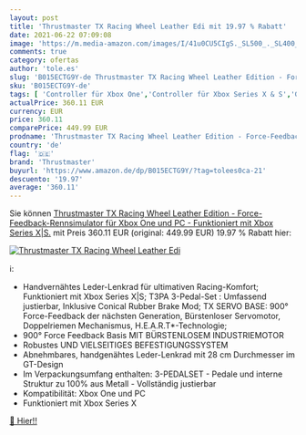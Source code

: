 ```yaml
---
layout: post
title: 'Thrustmaster TX Racing Wheel Leather Edi mit 19.97 % Rabatt'
date: 2021-06-22 07:09:08
image: 'https://m.media-amazon.com/images/I/41u0CU5CIgS._SL500_._SL400_.jpg'
comments: true
category: ofertas
author: 'tole.es'
slug: 'B015ECTG9Y-de Thrustmaster TX Racing Wheel Leather Edition - Force-...'
sku: 'B015ECTG9Y-de'
tags: [ 'Controller für Xbox One','Controller für Xbox Series X & S','Games','Lenkräder für Xbox One','Xbox One','Xbox Series X & S','Zubehör für Xbox One','Zubehör für Xbox Series X & S','thrustmaster', ]
actualPrice: 360.11 EUR
currency: EUR
price: 360.11
comparePrice: 449.99 EUR
prodname: 'Thrustmaster TX Racing Wheel Leather Edition - Force-Feedback-Rennsimulator für Xbox One und PC - Funktioniert mit Xbox Series X|S.'
country: 'de'
flag: '🇩🇪'
brand: 'Thrustmaster'
buyurl: 'https://www.amazon.de/dp/B015ECTG9Y/?tag=tolees0ca-21'
descuento: '19.97'
average: '360.11'
---
```


Sie können [Thrustmaster TX Racing Wheel Leather Edition - Force-Feedback-Rennsimulator für Xbox One und PC - Funktioniert mit Xbox Series X|S.](https://www.amazon.de/dp/B015ECTG9Y/?tag=tolees0ca-21) mit Preis 360.11 EUR (original: 449.99 EUR) 19.97 % Rabatt hier:

[![Thrustmaster TX Racing Wheel Leather Edi](https://m.media-amazon.com/images/I/41u0CU5CIgS._SL500_._SL400_.jpg)](https://www.amazon.de/dp/B015ECTG9Y/?tag=tolees0ca-21)

ℹ️:

- Handvernähtes Leder-Lenkrad für ultimativen Racing-Komfort; Funktioniert mit Xbox Series X|S; T3PA 3-Pedal-Set : Umfassend justierbar, Inklusive Conical Rubber Brake Mod; TX SERVO BASE: 900° Force-Feedback der nächsten Generation, Bürstenloser Servomotor, Doppelriemen Mechanismus, H.E.A.R.T*-Technologie;
- 900° Force Feedback Basis MIT BÜRSTENLOSEM INDUSTRIEMOTOR
- Robustes UND VIELSEITIGES BEFESTIGUNGSSYSTEM
- Abnehmbares, handgenähtes Leder-Lenkrad mit 28 cm Durchmesser im GT-Design
- Im Verpackungsumfang enthalten: 3-PEDALSET - Pedale und interne Struktur zu 100% aus Metall - Vollständig justierbar
- Kompatibilität: Xbox One und PC
- Funktioniert mit Xbox Series X

[🛒 Hier!!](https://www.amazon.de/dp/B015ECTG9Y/?tag=tolees0ca-21)
